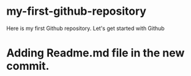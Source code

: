 # my-first-github-repository
Here is my first Github repository. Let's get started with Github
# Adding Readme.md file in the new commit.
